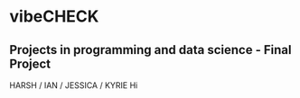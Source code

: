 # vibeCHECK
Projects in programming and data science - Final Project
---
HARSH / IAN / JESSICA / KYRIE
Hi
